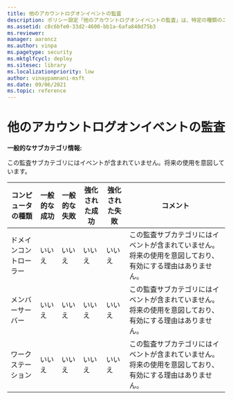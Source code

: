 ```yaml
---
title: 他のアカウントログオンイベントの監査
description: ポリシー設定「他のアカウントログオンイベントの監査」は、特定の種類のユーザーログオンに対する資格情報要求の応答によって生成されるイベントを監査することを可能にします。
ms.assetid: c8c6bfe0-33d2-4600-bb1a-6afa840d75b3
ms.reviewer: 
manager: aaroncz
ms.author: vinpa
ms.pagetype: security
ms.mktglfcycl: deploy
ms.sitesec: library
ms.localizationpriority: low
author: vinaypamnani-msft
ms.date: 09/06/2021
ms.topic: reference
---
```


# 他のアカウントログオンイベントの監査

**一般的なサブカテゴリ情報:**

この監査サブカテゴリにはイベントが含まれていません。将来の使用を意図しています。

| コンピュータの種類 | 一般的な成功 | 一般的な失敗 | 強化された成功 | 強化された失敗 | コメント                                                                                                                   |
|-------------------|-----------------|-----------------|------------------|------------------|----------------------------------------------------------------------------------------------------------------------------|
| ドメインコントローラー | いいえ              | いいえ              | いいえ               | いいえ               | この監査サブカテゴリにはイベントが含まれていません。将来の使用を意図しており、有効にする理由はありません。 |
| メンバーサーバー     | いいえ              | いいえ              | いいえ               | いいえ               | この監査サブカテゴリにはイベントが含まれていません。将来の使用を意図しており、有効にする理由はありません。 |
| ワークステーション       | いいえ              | いいえ              | いいえ               | いいえ               | この監査サブカテゴリにはイベントが含まれていません。将来の使用を意図しており、有効にする理由はありません。 |


